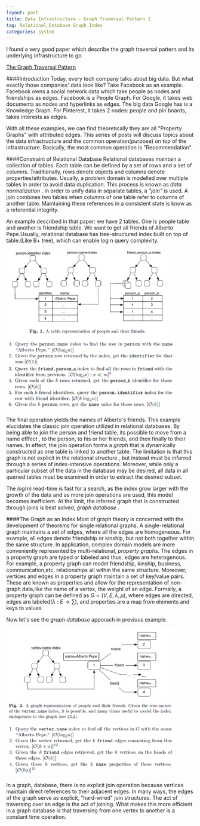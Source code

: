 ```yaml
---
layout: post
title: Data Infrastructure - Graph Traversal Pattern I
tag: Relational_Database Graph_Index
categories: system
---
```


I found a very good paper which describe the graph traversal pattern and its underlying infrastructure to go.

[The Graph Traversal Pattern](http://arxiv.org/pdf/1004.1001v1.pdf)

####Introduction
Today, every tech company talks about big data. But what exactly those companies' data look like? Take Facebook as an example. Facebook owns a social network data which take people as nodes and friendships as edges. Facebook is a People Graph. For Google, it takes web documents as nodes and hyperlinks as edges. The big data Google has is a Knowledge Graph. For Pinterest, it takes 2 nodes: people and pin boards, takes interests as edges.

With all these examples, we can find theoretically they are all "Property Graphs" with attributed edges. This series of posts will discuss topics about the data infrastructure and the common operation(purpose) on top of the infrastructure. Basically, the most common operation is "Recommendation".

####Constraint of Relational Database
Relational databases maintain a collection of tables. Each table can be defined by a set of rows and a set of columns. Traditionally, rows denote objects and columns denote properties/attributes. Usually, a problem domain is modelled over multiple tables in order to avoid data duplication. This process is known as _data normalization_ . In order to unify data in separate tables, a _"join"_ is used. A join combines two tables when columns of one table refer to columns of another table. Maintaining these references in a consistent state is know as a referential integrity. 

An example described in that paper: we have 2 tables. One is people table and another is friendship table. We want to get all friends of Alberto Pepe.Usually, relational database has tree-structured index built on top of table.(Like B+ tree), which can enable log n query complexity.     

<img src="/assets/images/GTP2.png" alt="GTP2" title="GTP2" width="90%" />

<img src="/assets/images/GTP1.png" alt="GTP1" title="GTP1" width="90%" />

The final operation yields the names of Alberto's friends. This example elucidates the classic join operation utilized in relational databases. By being able to join the person and friend table, its possible to move from a name efffect , to the person, to his or her friends, and then finally to their names. In effect, the join operation forms a _graph_ that is dynamically constructed as one table is linked to another table. The limitation is that this graph is not explicit in the relational structure , but instead must be inferred through a series of index-intensive operations. Moreover, while only a particular subset of the data in the database may be desired, all data in all queried tables must be examined in order to extract the desired subset. 

The $log(n)$ read-time is fast for a search, as the index grow larger with the growth of the data and as more join operations are used, this model becomes inefficient. At the limit, the inferred graph that is constructed through joins is best solved, _graph database_ .   

####The Graph as an Index
Most of graph theory is concerned with the development of theorems for single relational graphs. A single-relational graph maintains a set of edges, where all the edges are homogeneous. For example, all edges denote friendship or kinship, but not both together within the same structure. In application, complex domain models are more conveniently represented by multi-relational, _property graphs._ The edges in a property graph are typed or labeled and thus, edges are heterogenous. For example, a property graph can model friendship, kinship, business, communication,etc. relationships all within the same structure. Moreover, vertices and edges in a property graph maintain a set of key/value pairs. These are known as properties and allow for the representation of non-graph data,like the name of a vertex, the weight of an edge. Formally, a property graph can be defined as $G= (V,E,\lambda,\mu)$, where edges are directed, edges are labeled($\lambda$ : $E \rightarrow \sum$), and properties are a map from elements and keys to values.

Now let's see the _graph database_ apporach in previous example.     

<img src="/assets/images/GTP3.png" alt="GTP3" title="GTP3" width="90%" />

<img src="/assets/images/GTP4.png" alt="GTP4" title="GTP4" width="90%" />

In a graph, database, there is no explicit join operation because vertices maintain direct references to their adjacent edges. In many ways, the edges of the graph serve as explicit, "hard-wired" join structures. The act of traversing over an edge is the act of joining. What makes this more efficient in a graph database is that traversing from one vertex to another is a constant time operation.



